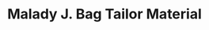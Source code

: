 ---
title: "Malady J. Bag Tailor Material"
url: /zwedru/malady-j-bag-tailor-material/
shop: Schneiderei
---